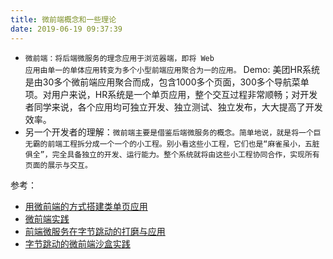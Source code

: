 ```yaml
---
title: 微前端概念和一些理论
date: 2019-06-19 09:37:39
---
```


- <code>微前端：将后端微服务的理念应用于浏览器端，即将 Web 应用由单一的单体应用转变为多个小型前端应用聚合为一的应用。</code>
Demo: 美团HR系统是由30多个微前端应用聚合而成，包含1000多个页面，300多个导航菜单项。对用户来说，HR系统是一个单页应用，整个交互过程非常顺畅；对开发者同学来说，各个应用均可独立开发、独立测试、独立发布，大大提高了开发效率。
- 另一个开发者的理解：<code>微前端主要是借鉴后端微服务的概念。简单地说，就是将一个巨无霸的前端工程拆分成一个一个的小工程。别小看这些小工程，它们也是“麻雀虽小，五脏俱全”，完全具备独立的开发、运行能力。整个系统就将由这些小工程协同合作，实现所有页面的展示与交互。</code>

参考：
- [用微前端的方式搭建类单页应用](https://www.cnblogs.com/meituantech/p/9604591.html)
- [微前端实践](https://www.jianshu.com/p/41ab812df9e7)
- [前端微服务在字节跳动的打磨与应用](https://mp.weixin.qq.com/s/bqHCg2z1HC0z2_tVTtZM1w)
- [字节跳动的微前端沙盒实践](https://mp.weixin.qq.com/s/7IxMwqDFdvJSQdHqlFb5uQ)
